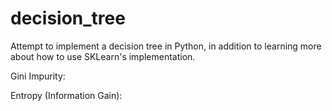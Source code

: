 # decision_tree
Attempt to implement a decision tree in Python, in addition to learning more about how to use SKLearn's implementation.

Gini Impurity:

Entropy (Information Gain):